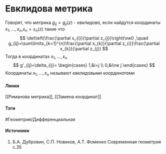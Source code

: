 # Евклидова метрика
Говорят, что метрика $g_{ij}=g_{ji}(z)$ - *евклидова*, если найдутся координаты $x_{1},\dots,x_{n}$,$x_{n}=x_{n}(z)$ такие что
$$
\det\left(\frac{\partial x_{i}}{\partial z_{j}}\right)\ne0
,\quad
g_{ij}=\sum\limits_{k=1}^{n}\frac{\partial x_{k}}{\partial z_{i}}\frac{\partial x_{k}}{\partial z_{j}}
$$
Тогда в координатах $x_{1},\dots,x_{n}$
$$
g'_{ij}=\delta_{ij}=
\begin{cases}
1,&i=j \\
0,&i\ne j
\end{cases}
$$
Координаты $x_{1},\dots,x_{n}$ называют *евклидовыми координатами*
#### Линки
 [[Риманова метрика]],
 [[Замена координат]]
#### Тэги
 #Геометрия/Дифференциальная 
#### Источники
1. Б.А. Дубровин, С.П. Новиков, А.Т. Фоменко Современная геометрия с.35